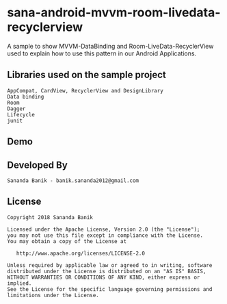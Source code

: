 # sana-android-mvvm-room-livedata-recyclerview

A sample to show MVVM-DataBinding and Room-LiveData-RecyclerView used to explain how to use this pattern in our Android Applications.

## Libraries used on the sample project

    AppCompat, CardView, RecyclerView and DesignLibrary
    Data binding
    Room
    Dagger
    Lifecycle
    junit

## Demo

## Developed By

    Sananda Banik - banik.sananda2012@gmail.com

## License

    Copyright 2018 Sananda Banik

    Licensed under the Apache License, Version 2.0 (the "License");
    you may not use this file except in compliance with the License.
    You may obtain a copy of the License at

       http://www.apache.org/licenses/LICENSE-2.0

    Unless required by applicable law or agreed to in writing, software
    distributed under the License is distributed on an "AS IS" BASIS,
    WITHOUT WARRANTIES OR CONDITIONS OF ANY KIND, either express or implied.
    See the License for the specific language governing permissions and
    limitations under the License.
